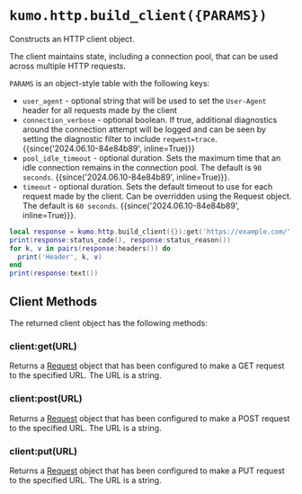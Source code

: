 # `kumo.http.build_client({PARAMS})`

Constructs an HTTP client object.

The client maintains state, including a connection pool, that can be used
across multiple HTTP requests.

`PARAMS` is an object-style table with the following keys:

* `user_agent` - optional string that will be used to set the `User-Agent` header
  for all requests made by the client
* `connection_verbose` - optional boolean. If true, additional diagnostics
  around the connection attempt will be logged and can be seen by setting the
  diagnostic filter to include `reqwest=trace`. {{since('2024.06.10-84e84b89', inline=True)}}
* `pool_idle_timeout` - optional duration. Sets the maximum time that an idle
  connection remains in the connection pool. The default is `90 seconds`.
  {{since('2024.06.10-84e84b89', inline=True)}}.
* `timeout` - optional duration. Sets the default timeout to use for each
  request made by the client. Can be overridden using the Request object.
  The default is `60 seconds`. {{since('2024.06.10-84e84b89', inline=True)}}.

```lua
local response = kumo.http.build_client({}):get('https://example.com/'):send()
print(response:status_code(), response:status_reason())
for k, v in pairs(response:headers()) do
  print('Header', k, v)
end
print(response:text())
```

## Client Methods

The returned client object has the following methods:

### client:get(URL)

Returns a [Request](Request.md) object that has been configured to make a GET
request to the specified URL.  The URL is a string.

### client:post(URL)

Returns a [Request](Request.md) object that has been configured to make a POST
request to the specified URL.  The URL is a string.

### client:put(URL)

Returns a [Request](Request.md) object that has been configured to make a PUT
request to the specified URL.  The URL is a string.

